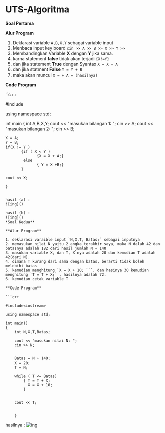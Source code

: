 # UTS-Algoritma


**Soal Pertama**

**Alur Program**

1. Deklarasi variable `A,B,X,Y` sebagai variable input
2. Menbaca input key board `cin >> A >> B >> X >> Y >>`
3. Membandingkan Variable **X** dengan **Y** jika sama.
4. karna statement **false** tidak akan terjadi `{X!=Y}`
5. dan jika statement **True** dengan Syantax `X = X + A`
6. dan jika statment **False** `Y = Y + B`
7. maka akan muncul `X = + A = (hasilnya)`

**Code Program**

``c++

#include<iostream>

using namespace std;

int main
{
    int A,B,X,Y;
    cout << "masukan bilangan 1: ";
    cin >> A;
    cout << "masukan bilangan 2: ";
    cin >> B;

    X = A;
    Y = B;
    if(X != Y )
           {if ( X < Y )
                  {X = X + A;}
            else
                  { Y = X +B;}
           }

    cout << X;

    }

```

hasil (a) :
![ing]()

hasil (b) :
![ing]()
*Soal Kedua**

**Alur Program**

1. deklarasi varaible input `N,X,T, Batas;` sebagai inputnya
2. memasukan nilai N yaitu 2 angka terakhir saya, maka N dalah 42 dan batasnya adalah 182 dari hasil jumlah N + 140
3. masukan variable X, dan T, X nya adalah 20 dan kemudian T adalah 42(dari N).
4. dimana T kurang dari sama dengan batas, berarti tidak boleh melebihi batas 
5. kemudian menghitung `X = X + 10; ```, dan hasinya 30 kemudian menghitung `T = T + X;` , hasilnya adalah 72.
6. kemudian cetak variable T 

**Code Program**

```c++

#include<iostream>

using namespace std;

int main()
{
    int N,X,T,Batas;

    cout << "masukan nilai N: ";
    cin >> N;


    Batas = N + 140;
    X = 20;
    T = N;

    while ( T <= Batas)
        { T = T + X;
          X = X + 10;
        }


    cout << T;


    }

```

hasilnya :
![ing]()